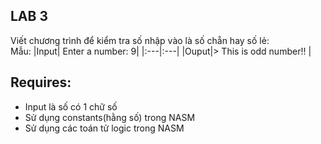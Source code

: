 ## LAB 3
Viết chương trình để kiểm tra số nhập vào là số chẵn hay số lẻ:<br>
Mẫu:
|Input| Enter a number: 9|
|:---|:---|
|Ouput|> This is odd number!! |
## Requires:
+ Input là số có 1 chữ số
+ Sử dụng constants(hằng số) trong NASM
+ Sử dụng các toán tử logic trong NASM
